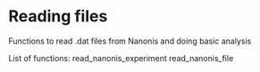 # Reading files

Functions to read .dat files from Nanonis and doing basic analysis

List of functions:
read_nanonis_experiment
read_nanonis_file
